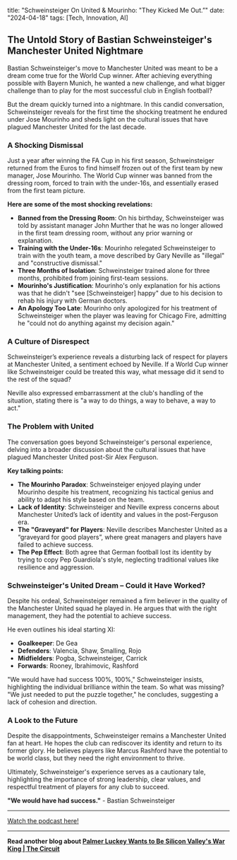 

title: "Schweinsteiger On United & Mourinho: "They Kicked Me Out.”"
date: "2024-04-18"
tags: [Tech, Innovation, AI]


## The Untold Story of Bastian Schweinsteiger's Manchester United Nightmare

Bastian Schweinsteiger's move to Manchester United was meant to be a dream come true for the World Cup winner. After achieving everything possible with Bayern Munich, he wanted a new challenge, and what bigger challenge than to play for the most successful club in English football? 

But the dream quickly turned into a nightmare. In this candid conversation, Schweinsteiger reveals for the first time the shocking treatment he endured under Jose Mourinho and sheds light on the cultural issues that have plagued Manchester United for the last decade.

### A Shocking Dismissal 

Just a year after winning the FA Cup in his first season, Schweinsteiger returned from the Euros to find himself frozen out of the first team by new manager, Jose Mourinho. The World Cup winner was banned from the dressing room, forced to train with the under-16s, and essentially erased from the first team picture.

**Here are some of the most shocking revelations:**

* **Banned from the Dressing Room**:  On his birthday, Schweinsteiger was told by assistant manager John Murther that he was no longer allowed in the first team dressing room, without any prior warning or explanation. 
* **Training with the Under-16s**: Mourinho relegated Schweinsteiger to train with the youth team, a move described by Gary Neville as "illegal" and "constructive dismissal."
* **Three Months of Isolation**: Schweinsteiger trained alone for three months, prohibited from joining first-team sessions.
* **Mourinho's Justification**: Mourinho's only explanation for his actions was that he didn't "see [Schweinsteiger] happy" due to his decision to rehab his injury with German doctors.
* **An Apology Too Late**:  Mourinho only apologized for his treatment of Schweinsteiger when the player was leaving for Chicago Fire, admitting he "could not do anything against my decision again."

### A Culture of Disrespect

Schweinsteiger’s experience reveals a disturbing lack of respect for players at Manchester United, a sentiment echoed by Neville. If a World Cup winner like Schweinsteiger could be treated this way, what message did it send to the rest of the squad?

Neville also expressed embarrassment at the club's handling of the situation, stating there is "a way to do things, a way to behave, a way to act." 

### The Problem with United

The conversation goes beyond Schweinsteiger's personal experience, delving into a broader discussion about the cultural issues that have plagued Manchester United post-Sir Alex Ferguson. 

**Key talking points:**

* **The Mourinho Paradox**: Schweinsteiger enjoyed playing under Mourinho despite his treatment, recognizing his tactical genius and ability to adapt his style based on the team.
* **Lack of Identity**: Schweinsteiger and Neville express concerns about Manchester United’s lack of identity and values in the post-Ferguson era.
* **The "Graveyard" for Players**: Neville describes Manchester United as a “graveyard for good players”, where great managers and players have failed to achieve success. 
* **The Pep Effect**:  Both agree that German football lost its identity by trying to copy Pep Guardiola's style, neglecting traditional values like resilience and aggression.

### Schweinsteiger's United Dream – Could it Have Worked?

Despite his ordeal, Schweinsteiger remained a firm believer in the quality of the Manchester United squad he played in. He argues that with the right management, they had the potential to achieve success.

He even outlines his ideal starting XI:

* **Goalkeeper**: De Gea
* **Defenders**: Valencia, Shaw, Smalling, Rojo
* **Midfielders**: Pogba, Schweinsteiger, Carrick
* **Forwards**: Rooney, Ibrahimovic, Rashford

"We would have had success 100%, 100%," Schweinsteiger insists, highlighting the individual brilliance within the team. So what was missing? "We just needed to put the puzzle together," he concludes, suggesting a lack of cohesion and direction.

### A Look to the Future 

Despite the disappointments, Schweinsteiger remains a Manchester United fan at heart. He hopes the club can rediscover its identity and return to its former glory. He believes players like Marcus Rashford have the potential to be world class, but they need the right environment to thrive.

Ultimately, Schweinsteiger's experience serves as a cautionary tale, highlighting the importance of strong leadership, clear values, and respectful treatment of players for any club to succeed. 

**"We would have had success."** - Bastian Schweinsteiger

---

<a href="https://youtube.com/watch?v=1ACloJetIE0" target="_blank">Watch the podcast here!</a>


---

**Read another blog about [Palmer Luckey Wants to Be Silicon Valley's War King | The Circuit](./20240515-palmerluckey-bloombergoriginals)**
